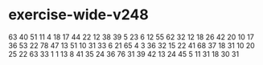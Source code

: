 # exercise-wide-v248
63
40
51
11
4
18
17
44
22
12
38
39
5
23
6
12
55
62
32
12
18
26
42
20
10
17
36
53
22
78
47
13
51
10
31
33
6
21
65
4
3
36
32
15
22
41
68
37
18
31
10
20
25
22
63
33
1
1
13
8
41
35
24
36
76
31
39
42
13
24
45
5
11
31
18
30
31

